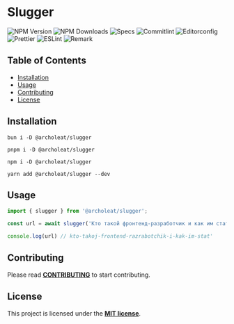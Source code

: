 # Slugger

![NPM Version](https://img.shields.io/npm/v/%40archoleat%2Fslugger)
![NPM Downloads](https://img.shields.io/npm/dm/%40archoleat%2Fslugger)
![Specs](https://img.shields.io/github/actions/workflow/status/archoleat/slugger/spec.yaml?label=Specs)
![Commitlint](https://img.shields.io/github/actions/workflow/status/archoleat/slugger/commitlint.yaml?label=Commitlint)
![Editorconfig](https://img.shields.io/github/actions/workflow/status/archoleat/slugger/editorconfig.yaml?label=Editorconfig)
![Prettier](https://img.shields.io/github/actions/workflow/status/archoleat/slugger/prettier.yaml?label=Prettier)
![ESLint](https://img.shields.io/github/actions/workflow/status/archoleat/slugger/eslint.yaml?label=ESLint)
![Remark](https://img.shields.io/github/actions/workflow/status/archoleat/slugger/remark.yaml?label=Remark)

## Table of Contents

- [Installation](#installation)
- [Usage](#usage)
- [Contributing](#contributing)
- [License](#license)

## Installation

```shell
bun i -D @archoleat/slugger
```

```shell
pnpm i -D @archoleat/slugger
```

```shell
npm i -D @archoleat/slugger
```

```shell
yarn add @archoleat/slugger --dev
```

## Usage

```js
import { slugger } from '@archoleat/slugger';

const url = await slugger('Кто такой фронтенд-разработчик и как им стать');

console.log(url) // kto-takoj-frontend-razrabotchik-i-kak-im-stat'
```

## Contributing

Please read [**CONTRIBUTING**](https://github.com/archoleat/.github/blob/main/CONTRIBUTING.md)
to start contributing.

## License

This project is licensed under the [**MIT license**](LICENSE).
